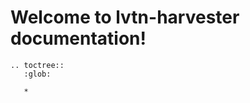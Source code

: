 # Welcome to lvtn-harvester documentation!

<!---
For help on documentation syntax, see: https://myst-parser.readthedocs.io/en/latest/syntax/syntax.html
-->

```{eval-rst}
.. toctree::
   :glob:

   *
```

```{include} ../README.md

```
